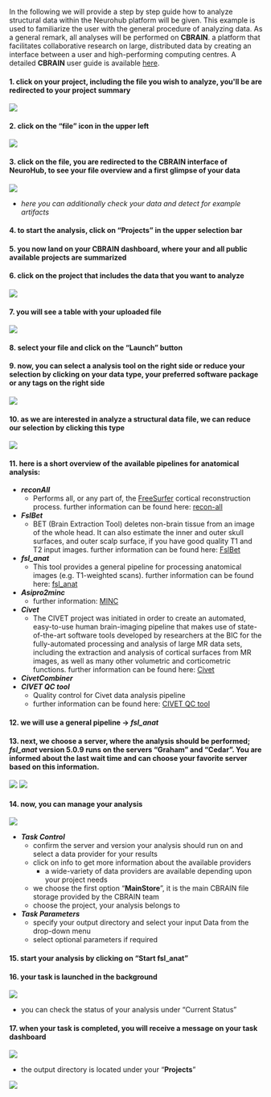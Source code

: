In the following we will provide a step by step guide how to analyze structural data within the Neurohub platform will be given. This example is used to familiarize the user with the general procedure of analyzing data. As a general remark, all analyses will be performed on **CBRAIN**. a platform that facilitates collaborative research on large, distributed data by creating an interface between a user and high-performing computing centres. A detailed **CBRAIN** user guide is available [here](https://portal.cbrain.mcgill.ca/doc/manual/CBRAINGettingStartedGuideFeb15.pdf). 


#### 1. click on your project, including the file you wish to analyze, you'll be are redirected to your project summary 

![](https://github.com/neurohub/neurohub_documentation/blob/master/images/example_1.png)


#### 2. click on the “**file**” icon in the upper left

![](https://github.com/neurohub/neurohub_documentation/blob/master/images/example_2.png)

#### 3. click on the file, you are redirected to the **CBRAIN** interface of **NeuroHub**, to see your file overview and a first glimpse of your data 

![](https://github.com/neurohub/neurohub_documentation/blob/master/images/example_3.png)

   * _here you can additionally check your data and detect for example artifacts_

#### 4. to start the analysis, click on “**Projects**” in the upper selection bar

#### 5. you now land on your **CBRAIN** dashboard, where your and all public available projects are summarized 

#### 6. click on the project that includes the data that you want to analyze

![](https://github.com/neurohub/neurohub_documentation/blob/master/images/example_4.png)

#### 7. you will see a table with your uploaded file

![](https://github.com/neurohub/neurohub_documentation/blob/master/images/example_5.png)

#### 8. select your file and click on the “**Launch**” button

#### 9. now, you can select a analysis tool on the right side or reduce your selection by clicking on your data type, your preferred software package or any tags on the right side 

![](https://github.com/neurohub/neurohub_documentation/blob/master/images/example_6.png)

#### 10. as we are interested in analyze a structural data file, we can reduce our selection by clicking this type

![](https://github.com/neurohub/neurohub_documentation/blob/master/images/example_7.png)

#### 11. here is a short overview of the available pipelines for anatomical analysis:

   * _**reconAll**_
      * Performs all, or any part of, the [FreeSurfer](https://surfer.nmr.mgh.harvard.edu/fswiki/FreeSurfer) cortical reconstruction process.
further information can be found here: [recon-all](https://surfer.nmr.mgh.harvard.edu/fswiki/recon-all) 
   * _**FslBet**_
      * BET (Brain Extraction Tool) deletes non-brain tissue from an image of the whole head. It can also estimate the inner and outer skull surfaces, and outer scalp surface, if you have good quality T1 and T2 input images.
further information can be found here: [FslBet](https://fsl.fmrib.ox.ac.uk/fsl/fslwiki/BET)
   * _**fsl_anat**_
      * This tool provides a general pipeline for processing anatomical images (e.g. T1-weighted scans).
further information can be found here: [fsl_anat](https://fsl.fmrib.ox.ac.uk/fsl/fslwiki/fsl_anat)
   * _**Asipro2minc**_
      * further information: [MINC](https://en.wikibooks.org/wiki/MINC)
   * _**Civet**_
      * The CIVET project was initiated in order to create an automated, easy-to-use human brain-imaging pipeline that makes use of state-of-the-art software tools developed by researchers at the BIC for the fully-automated processing and analysis of large MR data sets, including the extraction and analysis of cortical surfaces from MR images, as well as many other volumetric and corticometric functions.
further information can be found here: [Civet](http://www.bic.mni.mcgill.ca/ServicesSoftware/CIVET-2-1-0-Table-of-Contents) 
   * _**CivetCombiner**_
   * _**CIVET QC tool**_ 
      * Quality control for Civet data analysis pipeline
      * further information can be found here: [CIVET QC tool](http://www.bic.mni.mcgill.ca/ServicesSoftware/CIVET-2-1-0-Quality-Control)

#### 12. we will use a general pipeline → **_fsl_anat_**

#### 13. next, we choose a server, where the analysis should be performed; _**fsl_anat**_ version 5.0.9 runs on the servers “**Graham**” and “**Cedar**”. You are informed about the last wait time and can choose your favorite server based on this information.  

![](https://github.com/neurohub/neurohub_documentation/blob/master/images/example_8.png)
![](https://github.com/neurohub/neurohub_documentation/blob/master/images/example_9.png)

#### 14. now, you can manage your analysis

![](https://github.com/neurohub/neurohub_documentation/blob/master/images/example_10.png)

   * _**Task Control**_
      * confirm the server and version your analysis should run on and select a data provider for your results
      * click on info to get more information about the available providers
         * a wide-variety of data providers are available depending upon your project needs
      * we choose the first option “**MainStore**”, it is the main CBRAIN file storage provided by the CBRAIN team
      * choose the project, your analysis belongs to 
   * _**Task Parameters**_
      * specify your output directory and select your input Data from the drop-down menu 
      * select optional parameters if required 

#### 15. start your analysis by clicking on “**Start fsl_anat**”

#### 16. your task is launched in the background 

![](https://github.com/neurohub/neurohub_documentation/blob/master/images/example_11.png)

   * you can check the status of your analysis under “Current Status”

#### 17. when your task is completed, you will receive a message on your task dashboard

![](https://github.com/neurohub/neurohub_documentation/blob/master/images/example_12.png)

   * the output directory is located under your “**Projects**”

![](https://github.com/neurohub/neurohub_documentation/blob/master/images/example_13.png)